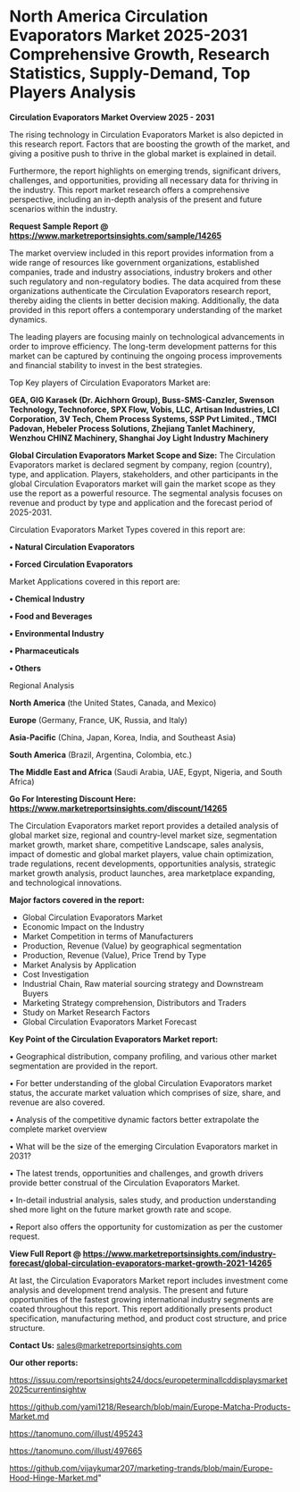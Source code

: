  # North America Circulation Evaporators Market 2025-2031 Comprehensive Growth, Research Statistics, Supply-Demand,  Top Players Analysis

<Strong> Circulation Evaporators Market Overview 2025 - 2031</strong>

The rising technology in Circulation Evaporators Market is also depicted in this research report. Factors that are boosting the growth of the market, and giving a positive push to thrive in the global market is explained in detail.

Furthermore, the report highlights on emerging trends, significant drivers, challenges, and opportunities, providing all necessary data for thriving in the industry. This report market research offers a comprehensive perspective, including an in-depth analysis of the present and future scenarios within the industry.

<strong>Request Sample Report @ <a href=https://www.marketreportsinsights.com/sample/14265>https://www.marketreportsinsights.com/sample/14265</a></strong>

The market overview included in this report provides information from a wide range of resources like government organizations, established companies, trade and industry associations, industry brokers and other such regulatory and non-regulatory bodies. The data acquired from these organizations authenticate the Circulation Evaporators research report, thereby aiding the clients in better decision making. Additionally, the data provided in this report offers a contemporary understanding of the market dynamics.

The leading players are focusing mainly on technological advancements in order to improve efficiency. The long-term development patterns for this market can be captured by continuing the ongoing process improvements and financial stability to invest in the best strategies.

Top Key players of Circulation Evaporators Market are:

<strong>GEA, GIG Karasek (Dr. Aichhorn Group), Buss-SMS-Canzler, Swenson Technology, Technoforce, SPX Flow, Vobis, LLC, Artisan Industries, LCI Corporation, 3V Tech, Chem Process Systems, SSP Pvt Limited., TMCI Padovan, Hebeler Process Solutions, Zhejiang Tanlet Machinery, Wenzhou CHINZ Machinery, Shanghai Joy Light Industry Machinery</strong>

<strong><b>Global Circulation Evaporators Market Scope and Size:</b></strong>
The Circulation Evaporators market is declared segment by company, region (country), type, and application. Players, stakeholders, and other participants in the global Circulation Evaporators market will gain the market scope as they use the report as a powerful resource. The segmental analysis focuses on revenue and product by type and application and the forecast period of 2025-2031.

Circulation Evaporators Market Types covered in this report are:

<strong>• Natural Circulation Evaporators

• Forced Circulation Evaporators</strong>

Market Applications covered in this report are:

<strong>• Chemical Industry

• Food and Beverages

• Environmental Industry

• Pharmaceuticals

• Others</strong> 

Regional Analysis

<strong>North America</strong> (the United States, Canada, and Mexico)

<strong>Europe</strong> (Germany, France, UK, Russia, and Italy)

<strong>Asia-Pacific</strong> (China, Japan, Korea, India, and Southeast Asia)

<strong>South America</strong> (Brazil, Argentina, Colombia, etc.)

<strong>The Middle East and Africa</strong> (Saudi Arabia, UAE, Egypt, Nigeria, and South Africa)

<strong>Go For Interesting Discount Here: <a href=https://www.marketreportsinsights.com/discount/14265>https://www.marketreportsinsights.com/discount/14265</a></strong>

The Circulation Evaporators market report provides a detailed analysis of global market size, regional and country-level market size, segmentation market growth, market share, competitive Landscape, sales analysis, impact of domestic and global market players, value chain optimization, trade regulations, recent developments, opportunities analysis, strategic market growth analysis, product launches, area marketplace expanding, and technological innovations.

<strong><b>Major factors covered in the report:</b></strong>
<ul>
  <li>Global Circulation Evaporators Market </li>
  <li>Economic Impact on the Industry</li>
  <li>Market Competition in terms of Manufacturers</li>
  <li>Production, Revenue (Value) by geographical segmentation</li>
  <li>Production, Revenue (Value), Price Trend by Type</li>
  <li>Market Analysis by Application</li>
  <li>Cost Investigation</li>
  <li>Industrial Chain, Raw material sourcing strategy and Downstream Buyers</li>
  <li>Marketing Strategy comprehension, Distributors and Traders</li>
  <li>Study on Market Research Factors</li>
  <li>Global Circulation Evaporators Market Forecast</li>
</ul>

<strong><b>Key Point of the Circulation Evaporators Market report:</b></strong>

• Geographical distribution, company profiling, and various other market segmentation are provided in the report.

• For better understanding of the global Circulation Evaporators market status, the accurate market valuation which comprises of size, share, and revenue are also covered.

• Analysis of the competitive dynamic factors better extrapolate the complete market overview

• What will be the size of the emerging Circulation Evaporators market in 2031?

• The latest trends, opportunities and challenges, and growth drivers provide better construal of the Circulation Evaporators Market.

• In-detail industrial analysis, sales study, and production understanding shed more light on the future market growth rate and scope.

• Report also offers the opportunity for customization as per the customer request.

<strong><b>View Full Report @ <a href=https://www.marketreportsinsights.com/industry-forecast/global-circulation-evaporators-market-growth-2021-14265>https://www.marketreportsinsights.com/industry-forecast/global-circulation-evaporators-market-growth-2021-14265</a></b></strong>


At last, the Circulation Evaporators Market report includes investment come analysis and development trend analysis. The present and future opportunities of the fastest growing international industry segments are coated throughout this report. This report additionally presents product specification, manufacturing method, and product cost structure, and price structure.

<strong>Contact Us:</strong>
sales@marketreportsinsights.com

<strong>Our other reports:</strong>

<a href=https://issuu.com/reportsinsights24/docs/europeterminallcddisplaysmarket2025currentinsightw>https://issuu.com/reportsinsights24/docs/europeterminallcddisplaysmarket2025currentinsightw</a>

<a href=https://github.com/yami1218/Research/blob/main/Europe-Matcha-Products-Market.md>https://github.com/yami1218/Research/blob/main/Europe-Matcha-Products-Market.md</a>

<a href=https://tanomuno.com/illust/495243>https://tanomuno.com/illust/495243</a>

<a href=https://tanomuno.com/illust/497665>https://tanomuno.com/illust/497665</a>

<a href=https://github.com/vijaykumar207/marketing-trands/blob/main/Europe-Hood-Hinge-Market.md>https://github.com/vijaykumar207/marketing-trands/blob/main/Europe-Hood-Hinge-Market.md</a>"
